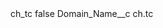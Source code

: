 <?xml version="1.0" encoding="UTF-8"?>
<CustomMetadata xmlns="http://soap.sforce.com/2006/04/metadata" xmlns:xsi="http://www.w3.org/2001/XMLSchema-instance" xmlns:xsd="http://www.w3.org/2001/XMLSchema">
    <label>ch_tc</label>
    <protected>false</protected>
    <values>
        <field>Domain_Name__c</field>
        <value xsi:type="xsd:string">ch.tc</value>
    </values>
</CustomMetadata>
